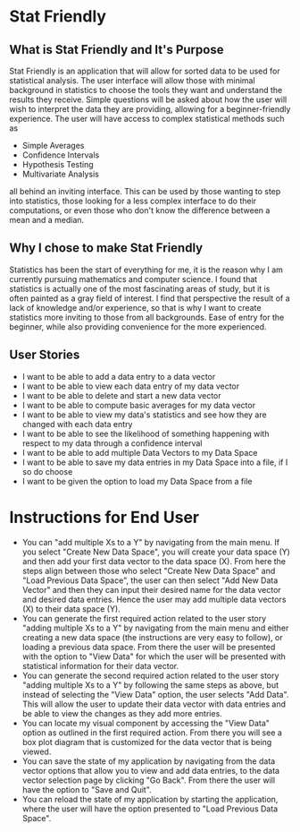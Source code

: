 # Stat Friendly

## What is Stat Friendly and It's Purpose

Stat Friendly is an application that will allow for sorted data to be used for statistical analysis. The user interface will allow those with minimal background in statistics to choose the tools they want and understand the results they receive. Simple questions will be asked about how the user will wish to interpret the data they are providing, allowing for a beginner-friendly experience. The user will have access to complex statistical methods such as

* Simple Averages
* Confidence Intervals
* Hypothesis Testing
* Multivariate Analysis

all behind an inviting interface. This can be used by those wanting to step into statistics, those looking for a less complex interface to do their computations, or even those who don't know the difference between a mean and a median.


## Why I chose to make Stat Friendly

Statistics has been the start of everything for me, it is the reason why I am currently pursuing mathematics and computer science. I found that statistics is actually one of the most fascinating areas of study, but it is often painted as a gray field of interest. I find that perspective the result of a lack of knowledge and/or experience, so that is why I want to create statistics more inviting to those from all backgrounds. Ease of entry for the beginner, while also providing convenience for the more experienced. 

## User Stories
* I want to be able to add a data entry to a data vector
* I want to be able to view each data entry of my data vector
* I want to be able to delete and start a new data vector
* I want to be able to compute basic averages for my data vector
* I want to be able to view my data's statistics and see how they are changed with each data entry
* I want to be able to see the likelihood of something happening with respect to my data through a confidence interval
* I want to be able to add multiple Data Vectors to my Data Space
* I want to be able to save my data entries in my Data Space into a file, if I so do choose
* I want to be given the option to load my Data Space from a file


# Instructions for End User

- You can "add multiple Xs to a Y" by navigating from the main menu. If you select "Create New Data Space",  you will create your data space (Y) and then add your first data vector to the data space (X). From here the steps align between those who select "Create New Data Space" and "Load Previous Data Space", the user can then select "Add New Data Vector" and then they can input their desired name for the data vector and desired data entries. Hence the user may add multiple data vectors (X) to their data space (Y).
- You can generate the first required action related to the user story "adding multiple Xs to a Y" by navigating from the main menu and either creating a new data space (the instructions are very easy to follow), or loading a previous data space. From there the user will be presented with the option to "View Data" for which the user will be presented with statistical information for their data vector.
- You can generate the second required action related to the user story "adding multiple Xs to a Y" by following the same steps as above, but instead of selecting the "View Data" option, the user selects "Add Data". This will allow the user to update their data vector with data entries and be able to view the changes as they add more entries.
- You can locate my visual component by accessing the "View Data" option as outlined in the first required action. From there you will see a box plot diagram that is customized for the data vector that is being viewed.
- You can save the state of my application by navigating from the data vector options that allow you to view and add data entries, to the data vector selection page by clicking "Go Back". From there the user will have the option to "Save and Quit".
- You can reload the state of my application by starting the application, where the user will have the option presented to "Load Previous Data Space".